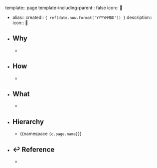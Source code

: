 template:: page
template-including-parent:: false
icon:: 📄

  - alias:: 
    created:: ``{ ref(date.now.format('YYYYMMDD')) }``
    description:: 
    icon:: 📄
  - ## Why
    -
  - ## How
    -
  - ## What
    -
  - ## Hierarchy
    - {{namespace ``{c.page.name}``}}
  - ## ↩ Reference
    -